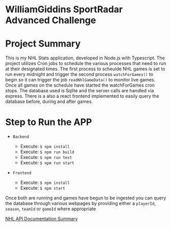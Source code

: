 # WilliamGiddins SportRadar Advanced Challenge

# Project Summary

This is my NHL Stats application, developed in Node.js with Typescript. The project utilizes Cron jobs to schedule the various processes that need to run 
at their designated times. The first process to scheulde NHL games is set to run every midnight and trigger the second process `watchForGames()` to begin so
it can trigger the job `readNhlGameData()` to monitor live games. Once all games on the schedule have started the watchForGames cron stops. The database used is Sqlite and the server calls are handled via express. There is a also a react frontend implemented to easily query the database before, during and after games.

# Step to Run the APP

* `Backend`
    * Execute: `$ npm install`
    * Execute: `$ npm run build`
    * Execute: `$ npm run test`
    * Execute: `$ npm run start`

* `Frontend`
    * Execute: `$ npm install`
    * Execute: `$ npm start` 

Once both are running and games have begun to be ingested you can query the database through various webpages by providing either a `playerId`, `season`, `teamId` or `gameId` where appropriate

[NHL API Documentation Summary](documentation.md)

